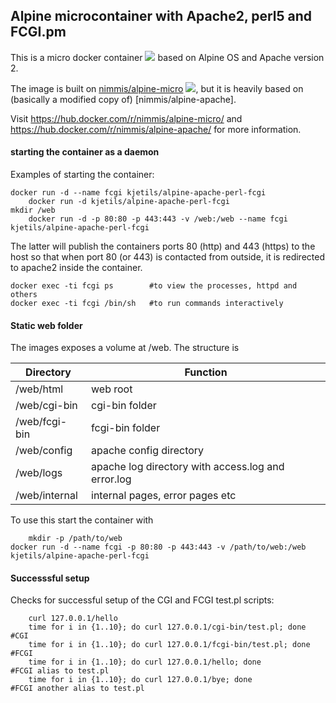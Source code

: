 ## Alpine microcontainer with Apache2, perl5 and FCGI.pm

This is a micro docker container ![](https://images.microbadger.com/badges/image/nimmis/alpine-apache.svg) based on Alpine OS and Apache version 2.

The image is built on [nimmis/alpine-micro](https://hub.docker.com/r/nimmis/alpine-micro/)
![](https://images.microbadger.com/badges/image/nimmis/alpine-micro.svg),
but it is heavily based on (basically a modified copy of) [nimmis/alpine-apache].

Visit <https://hub.docker.com/r/nimmis/alpine-micro/>
and <https://hub.docker.com/r/nimmis/alpine-apache/>
for more information.

#### starting the container as a daemon

Examples of starting the container:

	docker run -d --name fcgi kjetils/alpine-apache-perl-fcgi
        docker run -d kjetils/alpine-apache-perl-fcgi
	mkdir /web
        docker run -d -p 80:80 -p 443:443 -v /web:/web --name fcgi kjetils/alpine-apache-perl-fcgi

The latter will publish the containers ports 80 (http) and 443 (https) to the host
so that when port 80 (or 443) is contacted from outside, it is redirected to apache2
inside the container.

	docker exec -ti fcgi ps        #to view the processes, httpd and others
	docker exec -ti fcgi /bin/sh   #to run commands interactively

#### Static web folder

The images exposes a volume at /web. The structure is

| Directory | Function |
| --------- | -------- |
| /web/html | web root |
| /web/cgi-bin | cgi-bin folder |
| /web/fcgi-bin | fcgi-bin folder |
| /web/config | apache config directory |
| /web/logs | apache log directory with access.log and error.log |
| /web/internal | internal pages, error pages etc

To use this start the container with

        mkdir -p /path/to/web
	docker run -d --name fcgi -p 80:80 -p 443:443 -v /path/to/web:/web kjetils/alpine-apache-perl-fcgi

#### Successsful setup

Checks for successful setup of the CGI and FCGI test.pl scripts:

        curl 127.0.0.1/hello
        time for i in {1..10}; do curl 127.0.0.1/cgi-bin/test.pl; done    #CGI
        time for i in {1..10}; do curl 127.0.0.1/fcgi-bin/test.pl; done   #FCGI
        time for i in {1..10}; do curl 127.0.0.1/hello; done              #FCGI alias to test.pl
        time for i in {1..10}; do curl 127.0.0.1/bye; done                #FCGI another alias to test.pl
